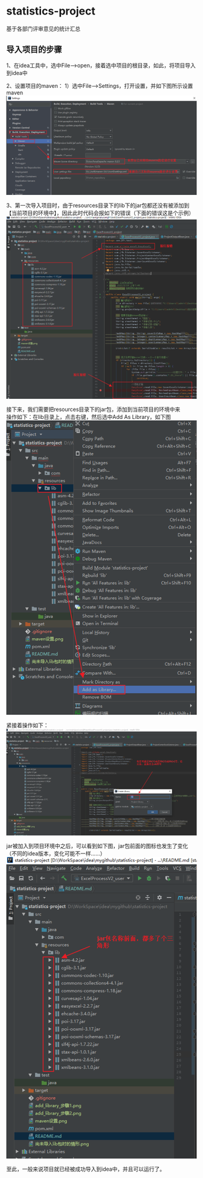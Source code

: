 # statistics-project
  
基于各部门评审意见的统计汇总  


## 导入项目的步骤
1、在idea工具中，选中File-->open，接着选中项目的根目录，如此，将项目导入到idea中  


2、设置项目的maven：
    1）选中File-->Settings，打开设置，并如下图所示设置maven  
    ![avatar](maven设置.png)


3、第一次导入项目时，由于resources目录下的lib下的jar包都还没有被添加到【当前项目的环境中】，因此此时代码会报如下的错误（下面的错误这是个示例）  
    ![avatar](尚未导入lib包时的情形.png)
    
     
   接下来，我们需要把resources目录下的jar包，添加到当前项目的环境中来  
    操作如下：在lib目录上，点击右键，然后选中Add As Library，如下图  
    ![avatar](add_library_步驟1.png)
    
        
   紧接着操作如下：    
    ![avatar](add_library_步驟2.png)

  
   jar被加入到项目环境中之后，可以看到如下图，jar包前面的图标也发生了变化（不同的idea版本，变化可能不一样……）    
   ![avatar](add_library_步驟3.png)  

   
   至此，一般来说项目就已经被成功导入到idea中，并且可以运行了。

